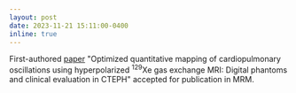 ```yaml
---
layout: post
date: 2023-11-21 15:11:00-0400
inline: true
---
```


First-authored [paper](https://onlinelibrary.wiley.com/doi/10.1002/mrm.29965) "Optimized quantitative mapping of cardiopulmonary oscillations using hyperpolarized <sup>129</sup>Xe gas exchange MRI: Digital phantoms and clinical evaluation in CTEPH" accepted for publication in MRM.
